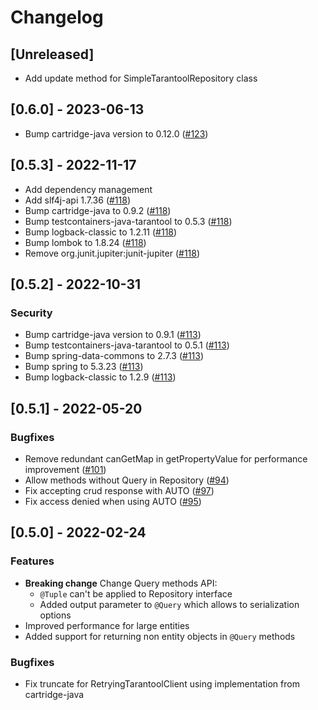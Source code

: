 # Changelog

## [Unreleased]
- Add update method for SimpleTarantoolRepository class

## [0.6.0] - 2023-06-13
- Bump cartridge-java version to 0.12.0 ([#123](https://github.com/tarantool/cartridge-springdata/issues/123))

## [0.5.3] - 2022-11-17
- Add dependency management
- Add slf4j-api 1.7.36 ([#118](https://github.com/tarantool/cartridge-springdata/issues/119))
- Bump cartridge-java to 0.9.2 ([#118](https://github.com/tarantool/cartridge-springdata/issues/118))
- Bump testcontainers-java-tarantool to 0.5.3 ([#118](https://github.com/tarantool/cartridge-springdata/issues/118))
- Bump logback-classic to 1.2.11 ([#118](https://github.com/tarantool/cartridge-springdata/issues/118))
- Bump lombok to 1.8.24 ([#118](https://github.com/tarantool/cartridge-springdata/issues/118))
- Remove org.junit.jupiter:junit-jupiter ([#118](https://github.com/tarantool/cartridge-springdata/issues/118))

## [0.5.2] - 2022-10-31

### Security
- Bump cartridge-java version to 0.9.1 ([#113](https://github.com/tarantool/cartridge-springdata/issues/113))
- Bump testcontainers-java-tarantool to 0.5.1 ([#113](https://github.com/tarantool/cartridge-springdata/issues/113))
- Bump spring-data-commons to 2.7.3 ([#113](https://github.com/tarantool/cartridge-springdata/issues/113))
- Bump spring to 5.3.23 ([#113](https://github.com/tarantool/cartridge-springdata/issues/113))
- Bump logback-classic to 1.2.9 ([#113](https://github.com/tarantool/cartridge-springdata/issues/113))

## [0.5.1] - 2022-05-20

### Bugfixes
- Remove redundant canGetMap in getPropertyValue for performance improvement ([#101](https://github.com/tarantool/cartridge-springdata/issues/101))
- Allow methods without Query in Repository ([#94](https://github.com/tarantool/cartridge-springdata/issues/94))
- Fix accepting crud response with AUTO ([#97](https://github.com/tarantool/cartridge-springdata/issues/97))
- Fix access denied when using AUTO ([#95](https://github.com/tarantool/cartridge-springdata/issues/95))

## [0.5.0] - 2022-02-24

### Features
 - **Breaking change** Change Query methods API:
   - ```@Tuple``` can't be applied to Repository interface
   - Added output parameter to ```@Query``` which allows to serialization options
 - Improved performance for large entities
 - Added support for returning non entity objects in ```@Query``` methods

### Bugfixes
 - Fix truncate for RetryingTarantoolClient using implementation from cartridge-java
